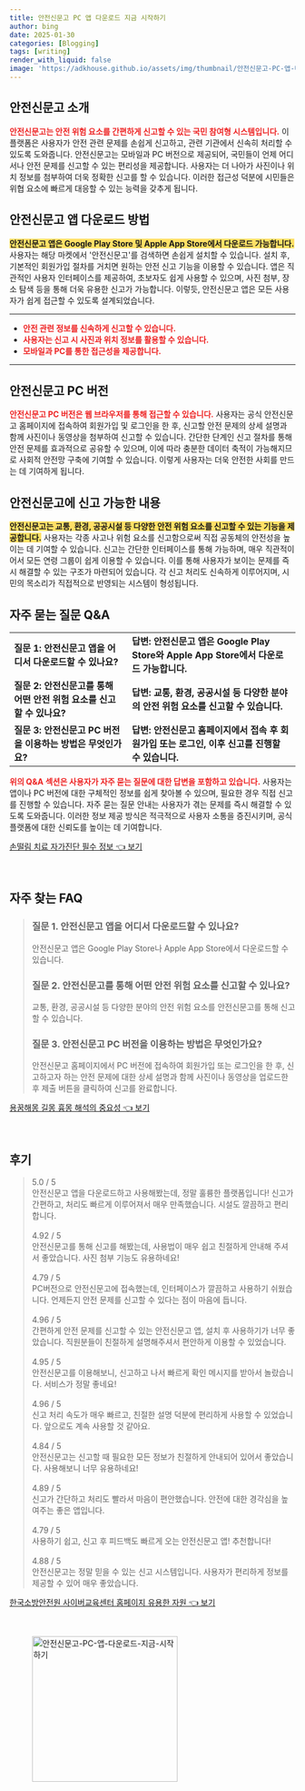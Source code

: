 ```yaml
---
title: 안전신문고 PC 앱 다운로드 지금 시작하기
author: bing
date: 2025-01-30
categories: [Blogging]
tags: [writing]
render_with_liquid: false
image: 'https://adkhouse.github.io/assets/img/thumbnail/안전신문고-PC-앱-다운로드-지금-시작하기.webp'
---
```



<h2 id='안전신문고_소개'>안전신문고 소개</h2>

<p><b><span style="color: #ee2323;">안전신문고는 안전 위험 요소를 간편하게 신고할 수 있는 국민 참여형 시스템입니다.</span></b> 이 플랫폼은 사용자가 안전 관련 문제를 손쉽게 신고하고, 관련 기관에서 신속히 처리할 수 있도록 도와줍니다. 안전신문고는 모바일과 PC 버전으로 제공되어, 국민들이 언제 어디서나 안전 문제를 신고할 수 있는 편리성을 제공합니다. 사용자는 더 나아가 사진이나 위치 정보를 첨부하여 더욱 정확한 신고를 할 수 있습니다. 이러한 접근성 덕분에 시민들은 위협 요소에 빠르게 대응할 수 있는 능력을 갖추게 됩니다.</p>

<h2 id='안전신문고_앱_다운로드'>안전신문고 앱 다운로드 방법</h2>

<p><b><span style="background-color: #ffe066;">안전신문고 앱은 Google Play Store 및 Apple App Store에서 다운로드 가능합니다.</span></b> 사용자는 해당 마켓에서 '안전신문고'를 검색하면 손쉽게 설치할 수 있습니다. 설치 후, 기본적인 회원가입 절차를 거치면 원하는 안전 신고 기능을 이용할 수 있습니다. 앱은 직관적인 사용자 인터페이스를 제공하여, 초보자도 쉽게 사용할 수 있으며, 사진 첨부, 장소 탐색 등을 통해 더욱 유용한 신고가 가능합니다. 이렇듯, 안전신문고 앱은 모든 사용자가 쉽게 접근할 수 있도록 설계되었습니다.</p>

<hr />

<ul>
    <li><b><span style="color: #ee2323;">안전 관련 정보를 신속하게 신고할 수 있습니다.</span></b></li>
    <li><b><span style="color: #ee2323;">사용자는 신고 시 사진과 위치 정보를 활용할 수 있습니다.</span></b></li>
    <li><b><span style="color: #ee2323;">모바일과 PC를 통한 접근성을 제공합니다.</span></b></li>
</ul>

<hr />

<h2 id='안전신문고_PC_버전'>안전신문고 PC 버전</h2>

<p><b><span style="color: #ee2323;">안전신문고 PC 버전은 웹 브라우저를 통해 접근할 수 있습니다.</span></b> 사용자는 공식 안전신문고 홈페이지에 접속하여 회원가입 및 로그인을 한 후, 신고할 안전 문제의 상세 설명과 함께 사진이나 동영상을 첨부하여 신고할 수 있습니다. 간단한 단계인 신고 절차를 통해 안전 문제를 효과적으로 공유할 수 있으며, 이에 따라 충분한 데이터 축적이 가능해지므로 사회적 안전망 구축에 기여할 수 있습니다. 이렇게 사용자는 더욱 안전한 사회를 만드는 데 기여하게 됩니다.</p>

<h2 id='안전신문고_신고내용'>안전신문고에 신고 가능한 내용</h2>

<p><b><span style="background-color: #ffe066;">안전신문고는 교통, 환경, 공공시설 등 다양한 안전 위험 요소를 신고할 수 있는 기능을 제공합니다.</span></b> 사용자는 각종 사고나 위험 요소를 신고함으로써 직접 공동체의 안전성을 높이는 데 기여할 수 있습니다. 신고는 간단한 인터페이스를 통해 가능하며, 매우 직관적이어서 모든 연령 그룹이 쉽게 이용할 수 있습니다. 이를 통해 사용자가 보이는 문제를 즉시 해결할 수 있는 구조가 마련되어 있습니다. 각 신고 처리도 신속하게 이루어지며, 시민의 목소리가 직접적으로 반영되는 시스템이 형성됩니다.</p>

<h2 id='자주묻는질문_QNA'>자주 묻는 질문 Q&A</h2>

<table>
    <tr>
        <td><b>질문 1: 안전신문고 앱을 어디서 다운로드할 수 있나요?</b></td>
        <td><b>답변: 안전신문고 앱은 Google Play Store와 Apple App Store에서 다운로드 가능합니다.</b></td>
    </tr>
    <tr>
        <td><b>질문 2: 안전신문고를 통해 어떤 안전 위험 요소를 신고할 수 있나요?</b></td>
        <td><b>답변: 교통, 환경, 공공시설 등 다양한 분야의 안전 위험 요소를 신고할 수 있습니다.</b></td>
    </tr>
    <tr>
        <td><b>질문 3: 안전신문고 PC 버전을 이용하는 방법은 무엇인가요?</b></td>
        <td><b>답변: 안전신문고 홈페이지에서 접속 후 회원가입 또는 로그인, 이후 신고를 진행할 수 있습니다.</b></td>
    </tr>
</table>

<p><b><span style="color: #ee2323;">위의 Q&A 섹션은 사용자가 자주 묻는 질문에 대한 답변을 포함하고 있습니다.</span></b> 사용자는 앱이나 PC 버전에 대한 구체적인 정보를 쉽게 찾아볼 수 있으며, 필요한 경우 직접 신고를 진행할 수 있습니다. 자주 묻는 질문 안내는 사용자가 겪는 문제를 즉시 해결할 수 있도록 도와줍니다. 이러한 정보 제공 방식은 적극적으로 사용자 소통을 증진시키며, 공식 플랫폼에 대한 신뢰도를 높이는 데 기여합니다.</p>


<p><a class="click-button" title="손떨림 치료 자가진단 필수 정보" href="https://adkhouse.github.io/posts/%EC%86%90%EB%96%A8%EB%A6%BC-%EC%B9%98%EB%A3%8C-%EC%9E%90%EA%B0%80%EC%A7%84%EB%8B%A8-%ED%95%84%EC%88%98-%EC%A0%95%EB%B3%B4/" rel="dofollow">손떨림 치료 자가진단 필수 정보 👈 보기</a></p><br>
<h2 id='자주_찾는_FAQ'>자주 찾는 FAQ</h2>
<div itemscope="" itemtype="https://schema.org/FAQPage"> 
<blockquote> 
<div itemscope="" itemprop="mainEntity" itemtype="https://schema.org/Question"> 
<h3 itemprop="name">질문 1. 안전신문고 앱을 어디서 다운로드할 수 있나요?</h3> 
<div itemscope="" itemprop="acceptedAnswer" itemtype="https://schema.org/Answer"> 
<span itemprop="text"> 
<p>안전신문고 앱은 Google Play Store나 Apple App Store에서 다운로드할 수 있습니다.</p> 
</span> 
</div> 
</div> 
<div itemscope="" itemprop="mainEntity" itemtype="https://schema.org/Question"> 
<h3 itemprop="name">질문 2. 안전신문고를 통해 어떤 안전 위험 요소를 신고할 수 있나요?</h3> 
<div itemscope="" itemprop="acceptedAnswer" itemtype="https://schema.org/Answer"> 
<span itemprop="text"> 
<p>교통, 환경, 공공시설 등 다양한 분야의 안전 위험 요소를 안전신문고를 통해 신고할 수 있습니다.</p> 
</span> 
</div> 
</div> 
<div itemscope="" itemprop="mainEntity" itemtype="https://schema.org/Question"> 
<h3 itemprop="name">질문 3. 안전신문고 PC 버전을 이용하는 방법은 무엇인가요?</h3> 
<div itemscope="" itemprop="acceptedAnswer" itemtype="https://schema.org/Answer"> 
<span itemprop="text"> 
<p>안전신문고 홈페이지에서 PC 버전에 접속하여 회원가입 또는 로그인을 한 후, 신고하고자 하는 안전 문제에 대한 상세 설명과 함께 사진이나 동영상을 업로드한 후 제출 버튼을 클릭하여 신고를 완료합니다.</p> 
</span> 
</div> 
</div> 
</blockquote> 
</div>
<p><a class="click-button" title="용꿈해몽 길몽 흉몽 해석의 중요성" href="https://adkhouse.github.io/posts/%EC%9A%A9%EA%BF%88%ED%95%B4%EB%AA%BD-%EA%B8%B8%EB%AA%BD-%ED%9D%89%EB%AA%BD-%ED%95%B4%EC%84%9D%EC%9D%98-%EC%A4%91%EC%9A%94%EC%84%B1/" rel="dofollow">용꿈해몽 길몽 흉몽 해석의 중요성 👈 보기</a></p><br>
<h2 id='후기'>후기</h2>
<div itemscope itemtype="https://schema.org/Product">
  <blockquote>
  <div itemprop="review" itemscope itemtype="https://schema.org/Review">
      <div itemprop="reviewRating" itemscope itemtype="https://schema.org/Rating"> <span itemprop="ratingValue">5.0</span> / <span itemprop="bestRating">5</span> </div>
      <span itemprop="reviewBody">안전신문고 앱을 다운로드하고 사용해봤는데, 정말 훌륭한 플랫폼입니다! 신고가 간편하고, 처리도 빠르게 이루어져서 매우 만족했습니다. 시설도 깔끔하고 편리합니다.</span>
  </div>
  <br>
  <div itemprop="review" itemscope itemtype="https://schema.org/Review">
      <div itemprop="reviewRating" itemscope itemtype="https://schema.org/Rating"> <span itemprop="ratingValue">4.92</span> / <span itemprop="bestRating">5</span> </div>
      <span itemprop="reviewBody">안전신문고를 통해 신고를 해봤는데, 사용법이 매우 쉽고 친절하게 안내해 주셔서 좋았습니다. 사진 첨부 기능도 유용하네요!</span>
  </div>
  <br>
  <div itemprop="review" itemscope itemtype="https://schema.org/Review">
      <div itemprop="reviewRating" itemscope itemtype="https://schema.org/Rating"> <span itemprop="ratingValue">4.79</span> / <span itemprop="bestRating">5</span> </div>
      <span itemprop="reviewBody">PC버전으로 안전신문고에 접속했는데, 인터페이스가 깔끔하고 사용하기 쉬웠습니다. 언제든지 안전 문제를 신고할 수 있다는 점이 마음에 듭니다.</span>
  </div>
  <br>
  <div itemprop="review" itemscope itemtype="https://schema.org/Review">
      <div itemprop="reviewRating" itemscope itemtype="https://schema.org/Rating"> <span itemprop="ratingValue">4.96</span> / <span itemprop="bestRating">5</span> </div>
      <span itemprop="reviewBody">간편하게 안전 문제를 신고할 수 있는 안전신문고 앱, 설치 후 사용하기가 너무 좋았습니다. 직원분들이 친절하게 설명해주셔서 편안하게 이용할 수 있었습니다.</span>
  </div>
  <br>
  <div itemprop="review" itemscope itemtype="https://schema.org/Review">
      <div itemprop="reviewRating" itemscope itemtype="https://schema.org/Rating"> <span itemprop="ratingValue">4.95</span> / <span itemprop="bestRating">5</span> </div>
      <span itemprop="reviewBody">안전신문고를 이용해보니, 신고하고 나서 빠르게 확인 메시지를 받아서 놀랐습니다. 서비스가 정말 좋네요!</span>
  </div>
  <br>
  <div itemprop="review" itemscope itemtype="https://schema.org/Review">
      <div itemprop="reviewRating" itemscope itemtype="https://schema.org/Rating"> <span itemprop="ratingValue">4.96</span> / <span itemprop="bestRating">5</span> </div>
      <span itemprop="reviewBody">신고 처리 속도가 매우 빠르고, 친절한 설명 덕분에 편리하게 사용할 수 있었습니다. 앞으로도 계속 사용할 것 같아요.</span>
  </div>
  <br>
  <div itemprop="review" itemscope itemtype="https://schema.org/Review">
      <div itemprop="reviewRating" itemscope itemtype="https://schema.org/Rating"> <span itemprop="ratingValue">4.84</span> / <span itemprop="bestRating">5</span> </div>
      <span itemprop="reviewBody">안전신문고는 신고할 때 필요한 모든 정보가 친절하게 안내되어 있어서 좋았습니다. 사용해보니 너무 유용하네요!</span>
  </div>
  <br>
  <div itemprop="review" itemscope itemtype="https://schema.org/Review">
      <div itemprop="reviewRating" itemscope itemtype="https://schema.org/Rating"> <span itemprop="ratingValue">4.89</span> / <span itemprop="bestRating">5</span> </div>
      <span itemprop="reviewBody">신고가 간단하고 처리도 빨라서 마음이 편안했습니다. 안전에 대한 경각심을 높여주는 좋은 앱입니다.</span>
  </div>
  <br>
  <div itemprop="review" itemscope itemtype="https://schema.org/Review">
      <div itemprop="reviewRating" itemscope itemtype="https://schema.org/Rating"> <span itemprop="ratingValue">4.79</span> / <span itemprop="bestRating">5</span> </div>
      <span itemprop="reviewBody">사용하기 쉽고, 신고 후 피드백도 빠르게 오는 안전신문고 앱! 추천합니다!</span>
  </div>
  <br>
  <div itemprop="review" itemscope itemtype="https://schema.org/Review">
      <div itemprop="reviewRating" itemscope itemtype="https://schema.org/Rating"> <span itemprop="ratingValue">4.88</span> / <span itemprop="bestRating">5</span> </div>
      <span itemprop="reviewBody">안전신문고는 정말 믿을 수 있는 신고 시스템입니다. 사용자가 편리하게 정보를 제공할 수 있어 매우 좋았습니다.</span>
  </div>
  </blockquote>
</div>
<p><a class="click-button" title="한국소방안전원 사이버교육센터 홈페이지 유용한 자원" href="https://adkhouse.github.io/posts/%ED%95%9C%EA%B5%AD%EC%86%8C%EB%B0%A9%EC%95%88%EC%A0%84%EC%9B%90-%EC%82%AC%EC%9D%B4%EB%B2%84%EA%B5%90%EC%9C%A1%EC%84%BC%ED%84%B0-%ED%99%88%ED%8E%98%EC%9D%B4%EC%A7%80-%EC%9C%A0%EC%9A%A9%ED%95%9C-%EC%9E%90%EC%9B%90/" rel="dofollow">한국소방안전원 사이버교육센터 홈페이지 유용한 자원 👈 보기</a></p><br>
<figure class="image"><img src="https://adkhouse.github.io/assets/img/thumbnail/안전신문고-PC-앱-다운로드-지금-시작하기.webp" alt="안전신문고-PC-앱-다운로드-지금-시작하기" width="256" height="256"></figure>